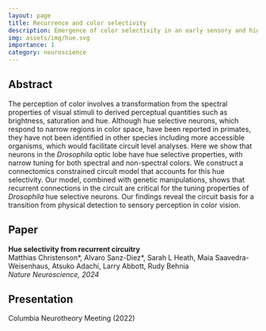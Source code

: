 ```yaml
---
layout: page
title: Recurrence and color selectivity
description: Emergence of color selectivity in an early sensory and highly recurrent circuit
img: assets/img/hue.svg
importance: 1
category: neuroscience
---
```


## Abstract

The perception of color involves a transformation from the spectral properties of visual stimuli to derived perceptual quantities such as brightness, saturation and hue.  Although hue selective neurons, which respond to narrow regions in color space, have been reported in primates, they have not been identified in other species including more accessible organisms, which would facilitate circuit level analyses. Here we show that neurons in the *Drosophila* optic lobe have hue selective properties, with narrow tuning for both spectral and non-spectral colors. We construct a connectomics constrained circuit model that accounts for this hue selectivity. Our model, combined with genetic manipulations, shows that recurrent connections in the circuit are critical for the tuning properties of *Drosophila* hue selective neurons. Our findings reveal the circuit basis for a transition from physical detection to sensory perception in color vision.

## Paper

**Hue selectivity from recurrent circuitry** \
Matthias Christenson\*, Alvaro Sanz-Diez\*, Sarah L Heath, Maia Saavedra-Weisenhaus, Atsuko Adachi, Larry Abbott, Rudy Behnia \
*Nature Neuroscience, 2024*

## Presentation

Columbia Neurotheory Meeting (2022)
